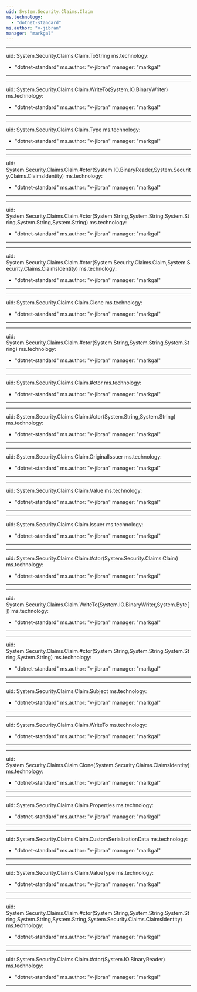 ```yaml
---
uid: System.Security.Claims.Claim
ms.technology: 
  - "dotnet-standard"
ms.author: "v-jibran"
manager: "markgal"
---
```


---
uid: System.Security.Claims.Claim.ToString
ms.technology: 
  - "dotnet-standard"
ms.author: "v-jibran"
manager: "markgal"
---

---
uid: System.Security.Claims.Claim.WriteTo(System.IO.BinaryWriter)
ms.technology: 
  - "dotnet-standard"
ms.author: "v-jibran"
manager: "markgal"
---

---
uid: System.Security.Claims.Claim.Type
ms.technology: 
  - "dotnet-standard"
ms.author: "v-jibran"
manager: "markgal"
---

---
uid: System.Security.Claims.Claim.#ctor(System.IO.BinaryReader,System.Security.Claims.ClaimsIdentity)
ms.technology: 
  - "dotnet-standard"
ms.author: "v-jibran"
manager: "markgal"
---

---
uid: System.Security.Claims.Claim.#ctor(System.String,System.String,System.String,System.String,System.String)
ms.technology: 
  - "dotnet-standard"
ms.author: "v-jibran"
manager: "markgal"
---

---
uid: System.Security.Claims.Claim.#ctor(System.Security.Claims.Claim,System.Security.Claims.ClaimsIdentity)
ms.technology: 
  - "dotnet-standard"
ms.author: "v-jibran"
manager: "markgal"
---

---
uid: System.Security.Claims.Claim.Clone
ms.technology: 
  - "dotnet-standard"
ms.author: "v-jibran"
manager: "markgal"
---

---
uid: System.Security.Claims.Claim.#ctor(System.String,System.String,System.String)
ms.technology: 
  - "dotnet-standard"
ms.author: "v-jibran"
manager: "markgal"
---

---
uid: System.Security.Claims.Claim.#ctor
ms.technology: 
  - "dotnet-standard"
ms.author: "v-jibran"
manager: "markgal"
---

---
uid: System.Security.Claims.Claim.#ctor(System.String,System.String)
ms.technology: 
  - "dotnet-standard"
ms.author: "v-jibran"
manager: "markgal"
---

---
uid: System.Security.Claims.Claim.OriginalIssuer
ms.technology: 
  - "dotnet-standard"
ms.author: "v-jibran"
manager: "markgal"
---

---
uid: System.Security.Claims.Claim.Value
ms.technology: 
  - "dotnet-standard"
ms.author: "v-jibran"
manager: "markgal"
---

---
uid: System.Security.Claims.Claim.Issuer
ms.technology: 
  - "dotnet-standard"
ms.author: "v-jibran"
manager: "markgal"
---

---
uid: System.Security.Claims.Claim.#ctor(System.Security.Claims.Claim)
ms.technology: 
  - "dotnet-standard"
ms.author: "v-jibran"
manager: "markgal"
---

---
uid: System.Security.Claims.Claim.WriteTo(System.IO.BinaryWriter,System.Byte[])
ms.technology: 
  - "dotnet-standard"
ms.author: "v-jibran"
manager: "markgal"
---

---
uid: System.Security.Claims.Claim.#ctor(System.String,System.String,System.String,System.String)
ms.technology: 
  - "dotnet-standard"
ms.author: "v-jibran"
manager: "markgal"
---

---
uid: System.Security.Claims.Claim.Subject
ms.technology: 
  - "dotnet-standard"
ms.author: "v-jibran"
manager: "markgal"
---

---
uid: System.Security.Claims.Claim.WriteTo
ms.technology: 
  - "dotnet-standard"
ms.author: "v-jibran"
manager: "markgal"
---

---
uid: System.Security.Claims.Claim.Clone(System.Security.Claims.ClaimsIdentity)
ms.technology: 
  - "dotnet-standard"
ms.author: "v-jibran"
manager: "markgal"
---

---
uid: System.Security.Claims.Claim.Properties
ms.technology: 
  - "dotnet-standard"
ms.author: "v-jibran"
manager: "markgal"
---

---
uid: System.Security.Claims.Claim.CustomSerializationData
ms.technology: 
  - "dotnet-standard"
ms.author: "v-jibran"
manager: "markgal"
---

---
uid: System.Security.Claims.Claim.ValueType
ms.technology: 
  - "dotnet-standard"
ms.author: "v-jibran"
manager: "markgal"
---

---
uid: System.Security.Claims.Claim.#ctor(System.String,System.String,System.String,System.String,System.String,System.Security.Claims.ClaimsIdentity)
ms.technology: 
  - "dotnet-standard"
ms.author: "v-jibran"
manager: "markgal"
---

---
uid: System.Security.Claims.Claim.#ctor(System.IO.BinaryReader)
ms.technology: 
  - "dotnet-standard"
ms.author: "v-jibran"
manager: "markgal"
---
